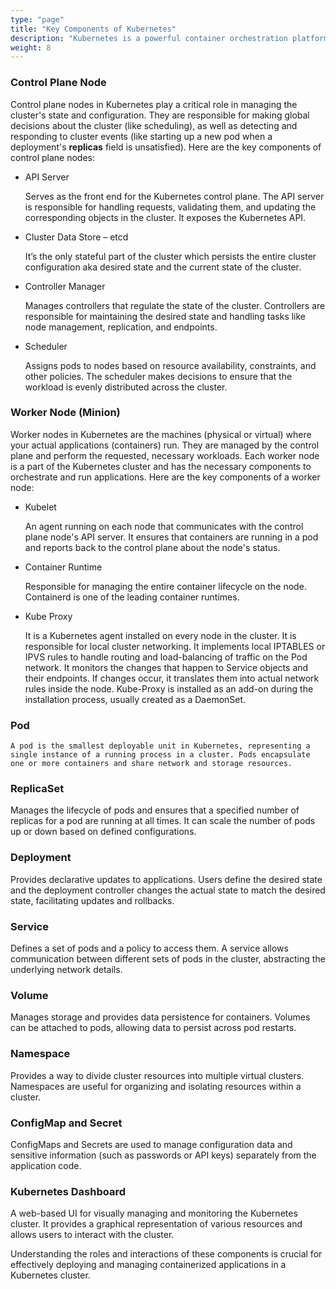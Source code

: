 ```yaml
---
type: "page"
title: "Key Components of Kubernetes"
description: "Kubernetes is a powerful container orchestration platform that consists of several key components working together to manage and deploy containerized applications."
weight: 8
---
```


### Control Plane Node

Control plane nodes in Kubernetes play a critical role in managing the cluster's state and configuration. They are responsible for making global decisions about the cluster (like scheduling), as well as detecting and responding to cluster events (like starting up a new pod when a deployment's **replicas** field is unsatisfied). Here are the key components of control plane nodes:

- API Server

    Serves as the front end for the Kubernetes control plane. The API server is responsible for handling requests, validating them, and updating the corresponding objects in the cluster. It exposes the Kubernetes API.

- Cluster Data Store – etcd

    It’s the only stateful part of the cluster which persists the entire cluster configuration aka desired state and the current state of the cluster.

- Controller Manager

    Manages controllers that regulate the state of the cluster. Controllers are responsible for maintaining the desired state and handling tasks like node management, replication, and endpoints.

- Scheduler

    Assigns pods to nodes based on resource availability, constraints, and other policies. The scheduler makes decisions to ensure that the workload is evenly distributed across the cluster.

### Worker Node (Minion)

Worker nodes in Kubernetes are the machines (physical or virtual) where your actual applications (containers) run. They are managed by the control plane and perform the requested, necessary workloads. Each worker node is a part of the Kubernetes cluster and has the necessary components to orchestrate and run applications. Here are the key components of a worker node:

- Kubelet

    An agent running on each node that communicates with the control plane node's API server. It ensures that containers are running in a pod and reports back to the control plane about the node's status.

- Container Runtime

    Responsible for managing the entire container lifecycle on the node. Containerd is one of the leading container runtimes.

- Kube Proxy

    It is a Kubernetes agent installed on every node in the cluster. It is responsible for local cluster networking. It implements local IPTABLES or IPVS rules to handle routing and load-balancing of traffic on the Pod network. It monitors the changes that happen to Service objects and their endpoints. If changes occur, it translates them into actual network rules inside the node. Kube-Proxy is installed as an add-on during the installation process, usually created as a DaemonSet.

### Pod

    A pod is the smallest deployable unit in Kubernetes, representing a single instance of a running process in a cluster. Pods encapsulate one or more containers and share network and storage resources.

### ReplicaSet

Manages the lifecycle of pods and ensures that a specified number of replicas for a pod are running at all times. It can scale the number of pods up or down based on defined configurations.

### Deployment

Provides declarative updates to applications. Users define the desired state and the deployment controller changes the actual state to match the desired state, facilitating updates and rollbacks.

### Service

Defines a set of pods and a policy to access them. A service allows communication between different sets of pods in the cluster, abstracting the underlying network details.

### Volume

Manages storage and provides data persistence for containers. Volumes can be attached to pods, allowing data to persist across pod restarts.

### Namespace

Provides a way to divide cluster resources into multiple virtual clusters. Namespaces are useful for organizing and isolating resources within a cluster.

### ConfigMap and Secret

ConfigMaps and Secrets are used to manage configuration data and sensitive information (such as passwords or API keys) separately from the application code.

### Kubernetes Dashboard

A web-based UI for visually managing and monitoring the Kubernetes cluster. It provides a graphical representation of various resources and allows users to interact with the cluster.

Understanding the roles and interactions of these components is crucial for effectively deploying and managing containerized applications in a Kubernetes cluster.
